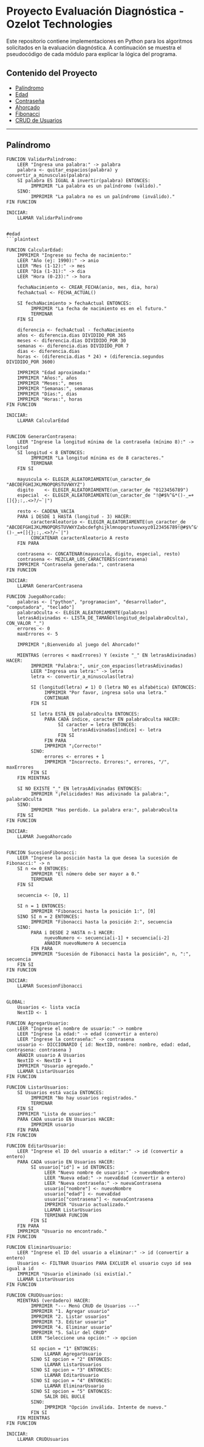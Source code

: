 # Proyecto Evaluación Diagnóstica - Ozelot Technologies

Este repositorio contiene implementaciones en Python para los algoritmos solicitados en la evaluación diagnóstica. A continuación se muestra el pseudocódigo de cada módulo para explicar la lógica del programa.

## Contenido del Proyecto

- [Palíndromo](#palíndromo)
- [Edad](#edad)
- [Contraseña](#contraseña)
- [Ahorcado](#ahorcado)
- [Fibonacci](#fibonacci)
- [CRUD de Usuarios](#crud-de-usuarios)

---

## Palíndromo

```plaintext
FUNCION ValidarPalindromo:
    LEER "Ingresa una palabra:" -> palabra
    palabra <- quitar_espacios(palabra) y convertir_a_minusculas(palabra)
    SI palabra ES IGUAL A invertir(palabra) ENTONCES:
         IMPRIMIR "La palabra es un palíndromo (válido)."
    SINO:
         IMPRIMIR "La palabra no es un palíndromo (inválido)."
FIN FUNCION

INICIAR:
    LLAMAR ValidarPalindromo


#edad
```plaintext

FUNCION CalcularEdad:
    IMPRIMIR "Ingrese su fecha de nacimiento:"
    LEER "Año (ej: 1990):" -> anio
    LEER "Mes (1-12):" -> mes
    LEER "Día (1-31):" -> dia
    LEER "Hora (0-23):" -> hora

    fechaNacimiento <- CREAR_FECHA(anio, mes, dia, hora)
    fechaActual <- FECHA_ACTUAL()

    SI fechaNacimiento > fechaActual ENTONCES:
         IMPRIMIR "La fecha de nacimiento es en el futuro."
         TERMINAR
    FIN SI

    diferencia <- fechaActual - fechaNacimiento
    años <- diferencia.dias DIVIDIDO_POR 365
    meses <- diferencia.dias DIVIDIDO_POR 30
    semanas <- diferencia.dias DIVIDIDO_POR 7
    dias <- diferencia.dias
    horas <- (diferencia.dias * 24) + (diferencia.segundos DIVIDIDO_POR 3600)

    IMPRIMIR "Edad aproximada:"
    IMPRIMIR "Años:", años
    IMPRIMIR "Meses:", meses
    IMPRIMIR "Semanas:", semanas
    IMPRIMIR "Días:", dias
    IMPRIMIR "Horas:", horas
FIN FUNCION

INICIAR:
    LLAMAR CalcularEdad


FUNCION GenerarContrasena:
    LEER "Ingrese la longitud mínima de la contraseña (mínimo 8):" -> longitud
    SI longitud < 8 ENTONCES:
         IMPRIMIR "La longitud mínima es de 8 caracteres."
         TERMINAR
    FIN SI

    mayuscula <- ELEGIR_ALEATORIAMENTE(un_caracter_de "ABCDEFGHIJKLMNOPQRSTUVWXYZ")
    digito    <- ELEGIR_ALEATORIAMENTE(un_caracter_de "0123456789")
    especial  <- ELEGIR_ALEATORIAMENTE(un_caracter_de "!@#$%^&*()-_=+[]{};:,.<>?/~`|")

    resto <- CADENA_VACIA
    PARA i DESDE 1 HASTA (longitud - 3) HACER:
         caracterAleatorio <- ELEGIR_ALEATORIAMENTE(un_caracter_de "ABCDEFGHIJKLMNOPQRSTUVWXYZabcdefghijklmnopqrstuvwxyz0123456789!@#$%^&*()-_=+[]{};:,.<>?/~`|")
         CONCATENAR caracterAleatorio A resto
    FIN PARA

    contrasena <- CONCATENAR(mayuscula, digito, especial, resto)
    contrasena <- MEZCLAR_LOS_CARACTERES(contrasena)
    IMPRIMIR "Contraseña generada:", contrasena
FIN FUNCION

INICIAR:
    LLAMAR GenerarContrasena

FUNCION JuegoAhorcado:
    palabras <- ["python", "programacion", "desarrollador", "computadora", "teclado"]
    palabraOculta <- ELEGIR_ALEATORIAMENTE(palabras)
    letrasAdivinadas <- LISTA_DE_TAMAÑO(longitud_de(palabraOculta), CON_VALOR "_")
    errores <- 0
    maxErrores <- 5

    IMPRIMIR "¡Bienvenido al juego del Ahorcado!"

    MIENTRAS (errores < maxErrores) Y (existe "_" EN letrasAdivinadas) HACER:
         IMPRIMIR "Palabra:", unir_con_espacios(letrasAdivinadas)
         LEER "Ingresa una letra:" -> letra
         letra <- convertir_a_minusculas(letra)

         SI (longitud(letra) ≠ 1) O (letra NO es alfabética) ENTONCES:
              IMPRIMIR "Por favor, ingresa solo una letra."
              CONTINUAR
         FIN SI

         SI letra ESTÁ_EN palabraOculta ENTONCES:
              PARA CADA índice, caracter EN palabraOculta HACER:
                   SI caracter = letra ENTONCES:
                        letrasAdivinadas[indice] <- letra
                   FIN SI
              FIN PARA
              IMPRIMIR "¡Correcto!"
         SINO:
              errores <- errores + 1
              IMPRIMIR "Incorrecto. Errores:", errores, "/", maxErrores
         FIN SI
    FIN MIENTRAS

    SI NO EXISTE "_" EN letrasAdivinadas ENTONCES:
         IMPRIMIR "¡Felicidades! Has adivinado la palabra:", palabraOculta
    SINO:
         IMPRIMIR "Has perdido. La palabra era:", palabraOculta
    FIN SI
FIN FUNCION

INICIAR:
    LLAMAR JuegoAhorcado


FUNCION SucesionFibonacci:
    LEER "Ingrese la posición hasta la que desea la sucesión de Fibonacci:" -> n
    SI n <= 0 ENTONCES:
         IMPRIMIR "El número debe ser mayor a 0."
         TERMINAR
    FIN SI

    secuencia <- [0, 1]
    
    SI n = 1 ENTONCES:
         IMPRIMIR "Fibonacci hasta la posición 1:", [0]
    SINO SI n = 2 ENTONCES:
         IMPRIMIR "Fibonacci hasta la posición 2:", secuencia
    SINO:
         PARA i DESDE 2 HASTA n-1 HACER:
              nuevoNumero <- secuencia[i-1] + secuencia[i-2]
              AÑADIR nuevoNumero A secuencia
         FIN PARA
         IMPRIMIR "Sucesión de Fibonacci hasta la posición", n, ":", secuencia
    FIN SI
FIN FUNCION

INICIAR:
    LLAMAR SucesionFibonacci


GLOBAL:
    Usuarios <- lista vacía
    NextID <- 1

FUNCION AgregarUsuario:
    LEER "Ingrese el nombre de usuario:" -> nombre
    LEER "Ingrese la edad:" -> edad (convertir a entero)
    LEER "Ingrese la contraseña:" -> contrasena
    usuario <- DICCIONARIO { id: NextID, nombre: nombre, edad: edad, contrasena: contrasena }
    AÑADIR usuario A Usuarios
    NextID <- NextID + 1
    IMPRIMIR "Usuario agregado."
    LLAMAR ListarUsuarios
FIN FUNCION

FUNCION ListarUsuarios:
    SI Usuarios está vacía ENTONCES:
         IMPRIMIR "No hay usuarios registrados."
         TERMINAR
    FIN SI
    IMPRIMIR "Lista de usuarios:"
    PARA CADA usuario EN Usuarios HACER:
         IMPRIMIR usuario
    FIN PARA
FIN FUNCION

FUNCION EditarUsuario:
    LEER "Ingrese el ID del usuario a editar:" -> id (convertir a entero)
    PARA CADA usuario EN Usuarios HACER:
         SI usuario["id"] = id ENTONCES:
              LEER "Nuevo nombre de usuario:" -> nuevoNombre
              LEER "Nueva edad:" -> nuevaEdad (convertir a entero)
              LEER "Nueva contraseña:" -> nuevaContrasena
              usuario["nombre"] <- nuevoNombre
              usuario["edad"] <- nuevaEdad
              usuario["contrasena"] <- nuevaContrasena
              IMPRIMIR "Usuario actualizado."
              LLAMAR ListarUsuarios
              TERMINAR FUNCION
         FIN SI
    FIN PARA
    IMPRIMIR "Usuario no encontrado."
FIN FUNCION

FUNCION EliminarUsuario:
    LEER "Ingrese el ID del usuario a eliminar:" -> id (convertir a entero)
    Usuarios <- FILTRAR Usuarios PARA EXCLUIR el usuario cuyo id sea igual a id
    IMPRIMIR "Usuario eliminado (si existía)."
    LLAMAR ListarUsuarios
FIN FUNCION

FUNCION CRUDUsuarios:
    MIENTRAS (verdadero) HACER:
         IMPRIMIR "--- Menú CRUD de Usuarios ---"
         IMPRIMIR "1. Agregar usuario"
         IMPRIMIR "2. Listar usuarios"
         IMPRIMIR "3. Editar usuario"
         IMPRIMIR "4. Eliminar usuario"
         IMPRIMIR "5. Salir del CRUD"
         LEER "Seleccione una opción:" -> opcion
         
         SI opcion = "1" ENTONCES:
              LLAMAR AgregarUsuario
         SINO SI opcion = "2" ENTONCES:
              LLAMAR ListarUsuarios
         SINO SI opcion = "3" ENTONCES:
              LLAMAR EditarUsuario
         SINO SI opcion = "4" ENTONCES:
              LLAMAR EliminarUsuario
         SINO SI opcion = "5" ENTONCES:
              SALIR DEL BUCLE
         SINO:
              IMPRIMIR "Opción inválida. Intente de nuevo."
         FIN SI
    FIN MIENTRAS
FIN FUNCION

INICIAR:
    LLAMAR CRUDUsuarios

